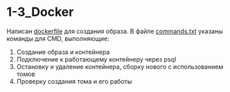 # 1-3_Docker

Написан [dockerfile](https://github.com/PolarJaba/1-3_Docker/blob/main/Dockerfile) для создания образа.
В файле [commands.txt](https://github.com/PolarJaba/1-3_Docker/blob/main/commands.txt) указаны команды для CMD, выполняющие:
  1. Cоздание образа и контейнера
  2. Подключение к работающему контейнеру через psql
  3. Остановку и удаление контейнера, сборку нового с использованием томов
  4. Проверку создания тома и его работы 
